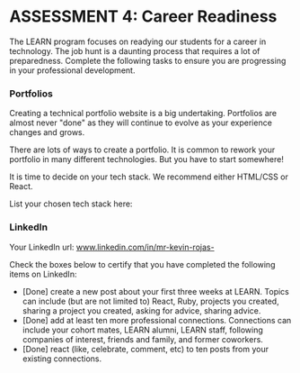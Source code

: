 # ASSESSMENT 4: Career Readiness

The LEARN program focuses on readying our students for a career in technology. The job hunt is a daunting process that requires a lot of preparedness. Complete the following tasks to ensure you are progressing in your professional development.

### Portfolios

Creating a technical portfolio website is a big undertaking. Portfolios are almost never "done" as they will continue to evolve as your experience changes and grows.

There are lots of ways to create a portfolio. It is common to rework your portfolio in many different technologies. But you have to start somewhere!

It is time to decide on your tech stack. We recommend either HTML/CSS or React.

List your chosen tech stack here:

### LinkedIn

Your LinkedIn url: www.linkedin.com/in/mr-kevin-rojas-

Check the boxes below to certify that you have completed the following items on LinkedIn:

- [Done] create a new post about your first three weeks at LEARN. Topics can include (but are not limited to) React, Ruby, projects you created, sharing a project you created, asking for advice, sharing advice.
- [Done] add at least ten more professional connections. Connections can include your cohort mates, LEARN alumni, LEARN staff, following companies of interest, friends and family, and former coworkers.
- [Done] react (like, celebrate, comment, etc) to ten posts from your existing connections.
